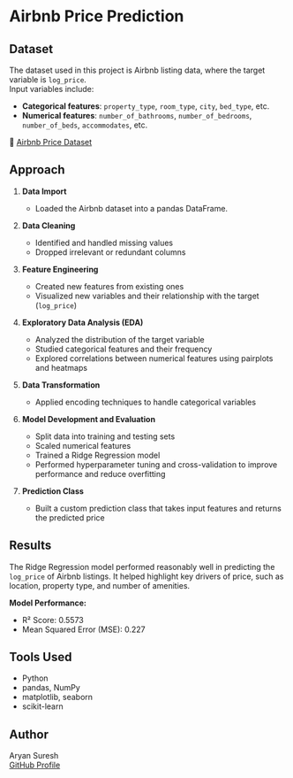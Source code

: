 # Airbnb Price Prediction

## Dataset
The dataset used in this project is Airbnb listing data, where the target variable is `log_price`.  
Input variables include:
- **Categorical features**: `property_type`, `room_type`, `city`, `bed_type`, etc.  
- **Numerical features**: `number_of_bathrooms`, `number_of_bedrooms`, `number_of_beds`, `accommodates`, etc.

🔗 [Airbnb Price Dataset](https://docs.google.com/spreadsheets/d/1N7P0euUjfjB8XXdTBQeicjGjxAOm18wvCRLaQC92a8g/edit?usp=sharing) 


## Approach

1. **Data Import**  
   - Loaded the Airbnb dataset into a pandas DataFrame.

2. **Data Cleaning**  
   - Identified and handled missing values  
   - Dropped irrelevant or redundant columns

3. **Feature Engineering**  
   - Created new features from existing ones  
   - Visualized new variables and their relationship with the target (`log_price`)

4. **Exploratory Data Analysis (EDA)**  
   - Analyzed the distribution of the target variable  
   - Studied categorical features and their frequency  
   - Explored correlations between numerical features using pairplots and heatmaps

5. **Data Transformation**  
   - Applied encoding techniques to handle categorical variables

6. **Model Development and Evaluation**  
   - Split data into training and testing sets  
   - Scaled numerical features  
   - Trained a Ridge Regression model  
   - Performed hyperparameter tuning and cross-validation to improve performance and reduce overfitting

7. **Prediction Class**  
   - Built a custom prediction class that takes input features and returns the predicted price

## Results
The Ridge Regression model performed reasonably well in predicting the `log_price` of Airbnb listings. It helped highlight key drivers of price, such as location, property type, and number of amenities.

**Model Performance:**
- R² Score: 0.5573
- Mean Squared Error (MSE): 0.227

## Tools Used
- Python
- pandas, NumPy
- matplotlib, seaborn
- scikit-learn

## Author
Aryan Suresh  
[GitHub Profile](https://github.com/aryansuresh)

